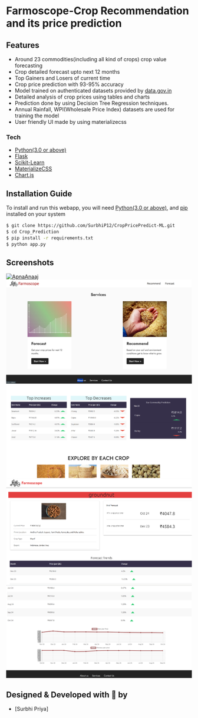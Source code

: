 # Farmoscope-Crop Recommendation and its price prediction

## Features
  - Around 23 commodities(including all kind of crops) crop value forecasting
  - Crop detailed forecast upto next 12 months
  - Top Gainers and Losers of current time
  - Crop price prediction with 93-95% accuracy
  - Model trained on authenticated datasets provided by [data.gov.in](https://data.gov.in)
  - Detailed analysis of crop prices using tables and charts
  - Prediction done by using Decision Tree Regression techniques.
  - Annual Rainfall, WPI(Wholesale Price Index) datasets are used for training the model
  - User friendly UI made by using materializecss
 
### Tech
* [Python(3.0 or above)](https://www.python.org/)
* [Flask](http://flask.pocoo.org/)
* [Scikit-Learn](https://scikit-learn.org/)
* [MaterializeCSS](https://materializecss.com/)
* [Chart.js](https://www.chartjs.org/)

## Installation Guide
To install and run this webapp, you will need [Python(3.0 or above)](https://www.python.org/), and [pip](https://pypi.org/project/pip/) installed on your system
```sh
$ git clone https://github.com/SurbhiP12/CropPricePredict-ML.git
$ cd Crop_Prediction
$ pip install -r requirements.txt
$ python app.py
```

## Screenshots
[![ApnaAnaaj](https://github.com/SurbhiP12/CropPricePredict-ML/blob/master/static/images/homepage.png)](https://github.com/SurbhiP12/CropPricePredict-ML)
[![ApnaAnaaj](https://github.com/SurbhiP12/CropPricePredict-ML/blob/master/static/images/services.png)](https://github.com/SurbhiP12/CropPricePredict-ML)
[![ApnaAnaaj](https://github.com/SurbhiP12/CropPricePredict-ML/blob/master/static/images/predicta.png)](https://github.com/SurbhiP12/CropPricePredict-ML)
[![ApnaAnaaj](https://github.com/SurbhiP12/CropPricePredict-ML/blob/master/static/images/predictb.png)](https://github.com/SurbhiP12/CropPricePredict-ML)
[![ApnaAnaaj](https://github.com/SurbhiP12/CropPricePredict-ML/blob/master/static/images/predictc.png)](https://github.com/SurbhiP12/CropPricePredict-ML)

## Designed & Developed with :sparkling_heart: by
* [Surbhi Priya]
